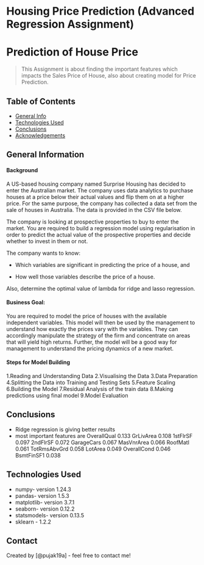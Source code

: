 # Housing Price Prediction (Advanced Regression Assignment)
# Prediction of House Price
> This Assignment is about finding the important features which impacts the Sales Price of House, also about creating model for Price Prediction.


## Table of Contents
* [General Info](#general-information)
* [Technologies Used](#technologies-used)
* [Conclusions](#conclusions)
* [Acknowledgements](#acknowledgements)

<!-- You can include any other section that is pertinent to your problem -->

## General Information
#### Background
A US-based housing company named Surprise Housing has decided to enter the Australian market. The company uses data analytics to purchase houses at a price below their actual values and flip them on at a higher price. For the same purpose, the company has collected a data set from the sale of houses in Australia. The data is provided in the CSV file below.

The company is looking at prospective properties to buy to enter the market. You are required to build a regression model using regularisation in order to predict the actual value of the prospective properties and decide whether to invest in them or not.

The company wants to know:

- Which variables are significant in predicting the price of a house, and

- How well those variables describe the price of a house.

Also, determine the optimal value of lambda for ridge and lasso regression.

#### Business Goal:
You are required to model the price of houses with the available independent variables. This model will then be used by the management to understand how exactly the prices vary with the variables. They can accordingly manipulate the strategy of the firm and concentrate on areas that will yield high returns. Further, the model will be a good way for management to understand the pricing dynamics of a new market.

#### Steps for Model Building
1.Reading and Understanding Data
2.Visualising the Data
3.Data Preparation
4.Splitting the Data into Training and Testing Sets
5.Feature Scaling
6.Building the Model
7.Residual Analysis of the train data
8.Making predictions using final model
9.Model Evaluation

<!-- You don't have to answer all the questions - just the ones relevant to your project. -->

## Conclusions
- Ridge regression is giving better results 
- most important features are 
OverallQual 0.133
GrLivArea 0.108
1stFlrSF 0.097
2ndFlrSF 0.072
GarageCars 0.067
MasVnrArea 0.066
RoofMatl 0.061
TotRmsAbvGrd 0.058
LotArea 0.049
OverallCond 0.046
BsmtFinSF1 0.038

<!-- You don't have to answer all the questions - just the ones relevant to your project. -->


## Technologies Used
- numpy- version 1.24.3
- pandas- version 1.5.3
- matplotlib- version 3.7.1
- seaborn- version 0.12.2
- statsmodels- version 0.13.5
- sklearn - 1.2.2

<!-- As the libraries versions keep on changing, it is recommended to mention the version of library used in this project -->




## Contact
Created by [@pujak19a] - feel free to contact me!


